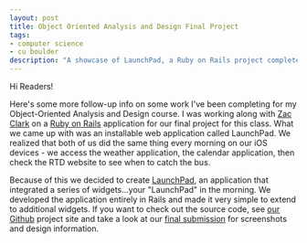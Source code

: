 ```yaml
---
layout: post
title: Object Oriented Analysis and Design Final Project
tags:
- computer science
- cu boulder
description: "A showcase of LaunchPad, a Ruby on Rails project completed for an Object Oriented Analysis and Design course at CU Boulder. The project was worked by Ben Limmer and Zac Clark"
---
```

Hi Readers!

Here's some more follow-up info on some work I've been completing for my Object-Oriented Analysis and Design course. I was working along with [Zac Clark](http://www.zacclark.com) on a [Ruby on Rails](http://rubyonrails.org/) application for our final project for this class. What we came up with was an installable web application called LaunchPad. We realized that both of us did the same thing every morning on our iOS devices - we access the weather application, the calendar application, then check the RTD website to see when to catch the bus.

Because of this we decided to create [LaunchPad](http://oolaunchpad.heroku.com), an application that integrated a series of widgets...your "LaunchPad" in the morning. We developed the application entirely in Rails and made it very simple to extend to additional widgets. If you want to check out the source code, see [our Github](http://www.github.com/spyyddir/launchpad) project site and take a look at our [final submission](/assets/attachments/2011/04/OO_limmer_clark_hw9.pdf) for screenshots and design information.